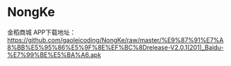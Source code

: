 # NongKe
金稻商城 APP下载地址：https://github.com/gaoleicoding/NongKe/raw/master/%E9%87%91%E7%A8%BB%E5%95%86%E5%9F%8E%EF%BC%8Drelease-V2.0.1(201)_Baidu-%E7%99%BE%E5%BA%A6.apk

